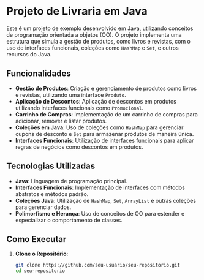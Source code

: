 # Projeto de Livraria em Java

Este é um projeto de exemplo desenvolvido em Java, utilizando conceitos de programação orientada a objetos (OO). O projeto implementa uma estrutura que simula a gestão de produtos, como livros e revistas, com o uso de interfaces funcionais, coleções como `HashMap` e `Set`, e outros recursos do Java.

## Funcionalidades

- **Gestão de Produtos**: Criação e gerenciamento de produtos como livros e revistas, utilizando uma interface `Produto`.
- **Aplicação de Descontos**: Aplicação de descontos em produtos utilizando interfaces funcionais como `Promocional`.
- **Carrinho de Compras**: Implementação de um carrinho de compras para adicionar, remover e listar produtos.
- **Coleções em Java**: Uso de coleções como `HashMap` para gerenciar cupons de desconto e `Set` para armazenar produtos de maneira única.
- **Interfaces Funcionais**: Utilização de interfaces funcionais para aplicar regras de negócios como descontos em produtos.

## Tecnologias Utilizadas

- **Java**: Linguagem de programação principal.
- **Interfaces Funcionais**: Implementação de interfaces com métodos abstratos e métodos padrão.
- **Coleções Java**: Utilização de `HashMap`, `Set`, `ArrayList` e outras coleções para gerenciar dados.
- **Polimorfismo e Herança**: Uso de conceitos de OO para estender e especializar o comportamento de classes.

## Como Executar

1. **Clone o Repositório**:

   ```bash
   git clone https://github.com/seu-usuario/seu-repositorio.git
   cd seu-repositorio
